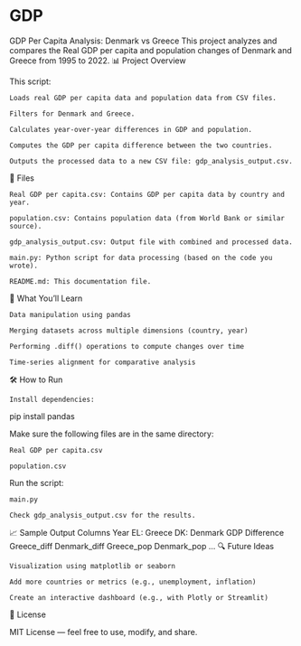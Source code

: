 # GDP
GDP Per Capita Analysis: Denmark vs Greece
This project analyzes and compares the Real GDP per capita and population changes of Denmark and Greece from 1995 to 2022.
📊 Project Overview

This script:

    Loads real GDP per capita data and population data from CSV files.

    Filters for Denmark and Greece.

    Calculates year-over-year differences in GDP and population.

    Computes the GDP per capita difference between the two countries.

    Outputs the processed data to a new CSV file: gdp_analysis_output.csv.

🧾 Files

    Real GDP per capita.csv: Contains GDP per capita data by country and year.

    population.csv: Contains population data (from World Bank or similar source).

    gdp_analysis_output.csv: Output file with combined and processed data.

    main.py: Python script for data processing (based on the code you wrote).

    README.md: This documentation file.

🧠 What You’ll Learn

    Data manipulation using pandas

    Merging datasets across multiple dimensions (country, year)

    Performing .diff() operations to compute changes over time

    Time-series alignment for comparative analysis

🛠 How to Run

    Install dependencies:

pip install pandas

Make sure the following files are in the same directory:

    Real GDP per capita.csv

    population.csv

Run the script:

    main.py

    Check gdp_analysis_output.csv for the results.

📈 Sample Output Columns
Year	EL: Greece	DK: Denmark	GDP Difference	Greece_diff	Denmark_diff	Greece_pop	Denmark_pop	...
🔍 Future Ideas

    Visualization using matplotlib or seaborn

    Add more countries or metrics (e.g., unemployment, inflation)

    Create an interactive dashboard (e.g., with Plotly or Streamlit)

📘 License

MIT License — feel free to use, modify, and share.
